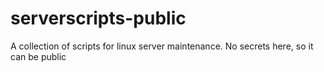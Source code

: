 # serverscripts-public
A collection of scripts for linux server maintenance. No secrets here, so it can be public
